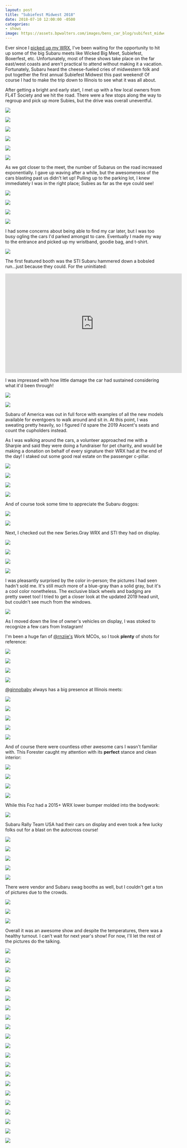 ```yaml
---
layout: post
title: "Subiefest Midwest 2018"
date: 2018-07-10 12:00:00 -0500
categories:
- shows
image: https://assets.bpwalters.com/images/bens_car_blog/subifest_midwest_2018/cover_cropped.jpg
---
```


<span class="is-first-letter">E</span>ver since I [picked up my WRX](/taking-delivery-of-my-wrx), I've been waiting for the opportunity to hit up some of the big Subaru meets like Wicked Big Meet, Subiefest, Boxerfest, etc.  Unfortunately, most of these shows take place on the far east/west coasts and aren't practical to attend without making it a vacation.  Fortunately, Subaru heard the cheese-fueled cries of midwestern folk and put together the first annual Subiefest Midwest this past weekend!  Of course I had to make the trip down to Illinois to see what it was all about.

After getting a bright and early start, I met up with a few local owners from FL4T Society and we hit the road.  There were a few stops along the way to regroup and pick up more Subies, but the drive was overall uneventful.

![](https://assets.bpwalters.com/images/bens_car_blog/subifest_midwest_2018/IMG_0002.jpg)

![](https://assets.bpwalters.com/images/bens_car_blog/subifest_midwest_2018/IMG_0003.jpg)

![](https://assets.bpwalters.com/images/bens_car_blog/subifest_midwest_2018/IMG_0004.jpg)

![](https://assets.bpwalters.com/images/bens_car_blog/subifest_midwest_2018/IMG_0009.jpg)

![](https://assets.bpwalters.com/images/bens_car_blog/subifest_midwest_2018/IMG_0012.jpg)

![](https://assets.bpwalters.com/images/bens_car_blog/subifest_midwest_2018/IMG_0014.jpg)

As we got closer to the meet, the number of Subarus on the road increased exponentially.  I gave up waving after a while, but the awesomeness of the cars blasting past us didn't let up!  Pulling up to the parking lot, I knew immediately I was in the right place; Subies as far as the eye could see!

![](https://assets.bpwalters.com/images/bens_car_blog/subifest_midwest_2018/IMG_0016.jpg)

![](https://assets.bpwalters.com/images/bens_car_blog/subifest_midwest_2018/IMG_0035.jpg)

![](https://assets.bpwalters.com/images/bens_car_blog/subifest_midwest_2018/IMG_0039.jpg)

![](https://assets.bpwalters.com/images/bens_car_blog/subifest_midwest_2018/IMG_0204.jpg)

I had some concerns about being able to find my car later, but I was too busy ogling the cars I'd parked amongst to care.  Eventually I made my way to the entrance and picked up my wristband, goodie bag, and t-shirt.

![](https://assets.bpwalters.com/images/bens_car_blog/subifest_midwest_2018/IMG_0323.jpg)

The first featured booth was the STI Subaru hammered down a bobsled run...just because they could.  For the uninitiated:

<iframe width="560" height="315" src="https://www.youtube.com/embed/wcwpR_zbolY" frameborder="0" allowfullscreen></iframe>

I was impressed with how little damage the car had sustained considering what it'd been through!

![](https://assets.bpwalters.com/images/bens_car_blog/subifest_midwest_2018/IMG_0044.jpg)

![](https://assets.bpwalters.com/images/bens_car_blog/subifest_midwest_2018/IMG_0129.jpg)

Subaru of America was out in full force with examples of all the new models available for eventgoers to walk around and sit in.  At this point, I was sweating pretty heavily, so I figured I'd spare the 2019 Ascent's seats and count the cupholders instead.

As I was walking around the cars, a volunteer approached me with a Sharpie and said they were doing a fundraiser for pet charity, and would be making a donation on behalf of every signature their WRX had at the end of the day!  I staked out some good real estate on the passenger c-pillar.

![](https://assets.bpwalters.com/images/bens_car_blog/subifest_midwest_2018/IMG_0050.jpg)

![](https://assets.bpwalters.com/images/bens_car_blog/subifest_midwest_2018/IMG_0053.jpg)

![](https://assets.bpwalters.com/images/bens_car_blog/subifest_midwest_2018/IMG_0274.jpg)

![](https://assets.bpwalters.com/images/bens_car_blog/subifest_midwest_2018/IMG_0277.jpg)

And of course took some time to appreciate the Subaru doggos:

![](https://assets.bpwalters.com/images/bens_car_blog/subifest_midwest_2018/IMG_0077.jpg)

![](https://assets.bpwalters.com/images/bens_car_blog/subifest_midwest_2018/IMG_0279.jpg)

Next, I checked out the new Series.Gray WRX and STI they had on display.

![](https://assets.bpwalters.com/images/bens_car_blog/subifest_midwest_2018/IMG_0054.jpg)

![](https://assets.bpwalters.com/images/bens_car_blog/subifest_midwest_2018/IMG_0059.jpg)

![](https://assets.bpwalters.com/images/bens_car_blog/subifest_midwest_2018/IMG_0082.jpg)

![](https://assets.bpwalters.com/images/bens_car_blog/subifest_midwest_2018/IMG_0083.jpg)

I was pleasantly surprised by the color in-person; the pictures I had seen hadn't sold me.  It's still much more of a blue-gray than a solid gray, but it's a cool color nonetheless.  The exclusive black wheels and badging are pretty sweet too!  I tried to get a closer look at the updated 2019 head unit, but couldn't see much from the windows.

![](https://assets.bpwalters.com/images/bens_car_blog/subifest_midwest_2018/IMG_0085.jpg)

As I moved down the line of owner's vehicles on display, I was stoked to recognize a few cars from Instagram!

I'm been a huge fan of [@rnziie's](https://www.instagram.com/rnziie/) Work MCOs, so I took **plenty** of shots for reference:

![](https://assets.bpwalters.com/images/bens_car_blog/subifest_midwest_2018/IMG_0244.jpg)

![](https://assets.bpwalters.com/images/bens_car_blog/subifest_midwest_2018/IMG_0174.jpg)

![](https://assets.bpwalters.com/images/bens_car_blog/subifest_midwest_2018/IMG_0068.jpg)

![](https://assets.bpwalters.com/images/bens_car_blog/subifest_midwest_2018/IMG_0287.jpg)

[@ginnobaby](https://www.instagram.com/ginnobaby/) always has a big presence at Illinois meets:

![](https://assets.bpwalters.com/images/bens_car_blog/subifest_midwest_2018/IMG_0170.jpg)

![](https://assets.bpwalters.com/images/bens_car_blog/subifest_midwest_2018/IMG_0067.jpg)

![](https://assets.bpwalters.com/images/bens_car_blog/subifest_midwest_2018/IMG_0066.jpg)

![](https://assets.bpwalters.com/images/bens_car_blog/subifest_midwest_2018/IMG_0285.jpg)

![](https://assets.bpwalters.com/images/bens_car_blog/subifest_midwest_2018/IMG_0290.jpg)

And of course there were countless other awesome cars I wasn't familiar with.  This Forester caught my attention with its **perfect** stance and clean interior:

![](https://assets.bpwalters.com/images/bens_car_blog/subifest_midwest_2018/IMG_0095.jpg)

![](https://assets.bpwalters.com/images/bens_car_blog/subifest_midwest_2018/IMG_0221.jpg)

![](https://assets.bpwalters.com/images/bens_car_blog/subifest_midwest_2018/IMG_0223.jpg)

![](https://assets.bpwalters.com/images/bens_car_blog/subifest_midwest_2018/IMG_0225.jpg)

While this Foz had a 2015+ WRX lower bumper molded into the bodywork:

![](https://assets.bpwalters.com/images/bens_car_blog/subifest_midwest_2018/IMG_0229.jpg)

Subaru Rally Team USA had their cars on display and even took a few lucky folks out for a blast on the autocross course!

![](https://assets.bpwalters.com/images/bens_car_blog/subifest_midwest_2018/IMG_0189.jpg)

![](https://assets.bpwalters.com/images/bens_car_blog/subifest_midwest_2018/IMG_0194.jpg)

![](https://assets.bpwalters.com/images/bens_car_blog/subifest_midwest_2018/IMG_0190.jpg)

![](https://assets.bpwalters.com/images/bens_car_blog/subifest_midwest_2018/IMG_0303.jpg)

![](https://assets.bpwalters.com/images/bens_car_blog/subifest_midwest_2018/IMG_0311.jpg)

There were vendor and Subaru swag booths as well, but I couldn't get a ton of pictures due to the crowds.

![](https://assets.bpwalters.com/images/bens_car_blog/subifest_midwest_2018/IMG_0091.jpg)

![](https://assets.bpwalters.com/images/bens_car_blog/subifest_midwest_2018/IMG_0187.jpg)

![](https://assets.bpwalters.com/images/bens_car_blog/subifest_midwest_2018/IMG_0232.jpg)

Overall it was an awesome show and despite the temperatures, there was a healthy turnout.  I can't wait for next year's show!  For now, I'll let the rest of the pictures do the talking.

![](https://assets.bpwalters.com/images/bens_car_blog/subifest_midwest_2018/IMG_0078.jpg)

![](https://assets.bpwalters.com/images/bens_car_blog/subifest_midwest_2018/IMG_0079.jpg)

![](https://assets.bpwalters.com/images/bens_car_blog/subifest_midwest_2018/IMG_0116.jpg)

![](https://assets.bpwalters.com/images/bens_car_blog/subifest_midwest_2018/IMG_0110.jpg)

![](https://assets.bpwalters.com/images/bens_car_blog/subifest_midwest_2018/IMG_0247.jpg)

![](https://assets.bpwalters.com/images/bens_car_blog/subifest_midwest_2018/IMG_0147.jpg)

![](https://assets.bpwalters.com/images/bens_car_blog/subifest_midwest_2018/IMG_0215.jpg)

![](https://assets.bpwalters.com/images/bens_car_blog/subifest_midwest_2018/IMG_0167.jpg)

![](https://assets.bpwalters.com/images/bens_car_blog/subifest_midwest_2018/IMG_0207.jpg)

![](https://assets.bpwalters.com/images/bens_car_blog/subifest_midwest_2018/IMG_0185.jpg)

![](https://assets.bpwalters.com/images/bens_car_blog/subifest_midwest_2018/IMG_0158.jpg)

![](https://assets.bpwalters.com/images/bens_car_blog/subifest_midwest_2018/IMG_0270.jpg)

![](https://assets.bpwalters.com/images/bens_car_blog/subifest_midwest_2018/IMG_0266.jpg)

![](https://assets.bpwalters.com/images/bens_car_blog/subifest_midwest_2018/IMG_0296.jpg)

![](https://assets.bpwalters.com/images/bens_car_blog/subifest_midwest_2018/IMG_0252.jpg)

![](https://assets.bpwalters.com/images/bens_car_blog/subifest_midwest_2018/IMG_0248.jpg)

![](https://assets.bpwalters.com/images/bens_car_blog/subifest_midwest_2018/IMG_0258.jpg)

![](https://assets.bpwalters.com/images/bens_car_blog/subifest_midwest_2018/IMG_0217.jpg)

![](https://assets.bpwalters.com/images/bens_car_blog/subifest_midwest_2018/IMG_0063.jpg)

![](https://assets.bpwalters.com/images/bens_car_blog/subifest_midwest_2018/IMG_0139.jpg)

![](https://assets.bpwalters.com/images/bens_car_blog/subifest_midwest_2018/IMG_0145.jpg)